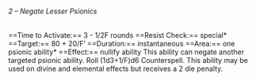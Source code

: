 ###### 2 – Negate Lesser Psionics
==Time to Activate:== 3 - 1/2F rounds
==Resist Check:== special*
==Target:== 80 + 20/F’
==Duration:== instantaneous
==Area:== one psionic ability*
==Effect:== nullify ability
This ability can negate another targeted psionic ability. Roll (1d3+1/F)d6 Counterspell. This ability may be used on divine and elemental effects but receives a  2 die penalty.
